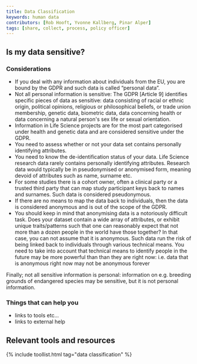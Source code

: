 ```yaml
---
title: Data Classification
keywords: human data
contributors: [Rob Hooft, Yvonne Kallberg, Pinar Alper]
tags: [share, collect, process, policy officer]
---
```


## Is my data sensitive?

### Considerations

* If you deal with any information about individuals from the EU, you are bound by the GDPR and such data is called “personal data”. 
* Not all personal information is sensitive: The GDPR [Article 9] identifies specific pieces of data as sensitive: data consisting of racial or ethnic origin, political opinions, religious or philosophical beliefs, or trade union membership, genetic data, biometric data, data concerning health or data concerning a natural person's sex life or sexual orientation.  
* Information in Life Science projects are for the most part categorised under health and genetic data and are considered sensitive under the GDPR.
* You need to assess whether or not your data set contains personally identifying attributes. 
* You need to know the de-identification status of your data. Life Science research data rarely contains personally identifying attributes. Research data would typically be in pseudonymised or anonymised form, meaning devoid of attributes such as name, surname etc. 
* For some studies there is a cohort owner, often a clinical party or a trusted third party that can map study participant keys back to names and surnames. Such data is considered pseudonymous. 
* If there are no means to map the data back to individuals, then the data is considered anonymous and is out of the scope of the GDPR. 
* You should keep in mind that anonymising data is a notoriously difficult task. Does your dataset contain a wide array of attributes, or exhibit unique traits/patterns such that one can reasonably expect that not more than a dozen people in the world have those together? In that case, you can not assume that it is anonymous. Such data run the risk of being linked back to individuals through various technical means. You need to take into account that technical means to identify people in the future may be more powerful than than they are right now: i.e. data that is anonymous right now may not be anonymous forever

Finally; not all sensitive information is personal: information on e.g. breeding grounds of endangered species may be sensitive, but it is not personal information.

### Things that can help you

* links to tools etc...
* links to external help

## Relevant tools and resources

{% include toollist.html tag="data classification" %}